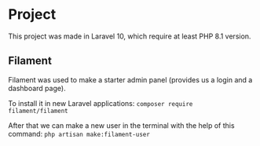 # Project

This project was made in Laravel 10, which require at least PHP 8.1 version.

## Filament
Filament was used to make a starter admin panel (provides us a login and a dashboard page).

To install it in new Laravel applications:
`composer require filament/filament`

After that we can make a new user in the terminal with the help of this command:
`php artisan make:filament-user`
